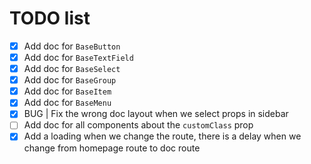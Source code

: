 # TODO list

- [x] Add doc for `BaseButton`
- [x] Add doc for `BaseTextField`
- [x] Add doc for `BaseSelect`
- [x] Add doc for `BaseGroup`
- [x] Add doc for `BaseItem` 
- [x] Add doc for `BaseMenu`
- [x] BUG | Fix the wrong doc layout when we select props in sidebar
- [ ] Add doc for all components about the `customClass` prop
- [x] Add a loading when we change the route, there is a delay when we change from homepage route to doc route